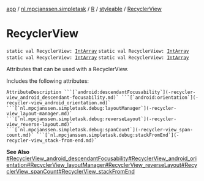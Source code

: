 [app](../../../index.md) / [nl.mpcjanssen.simpletask](../../index.md) / [R](../index.md) / [styleable](index.md) / [RecyclerView](.)

# RecyclerView

`static val RecyclerView: `[`IntArray`](https://kotlinlang.org/api/latest/jvm/stdlib/kotlin/-int-array/index.html)
`static val RecyclerView: `[`IntArray`](https://kotlinlang.org/api/latest/jvm/stdlib/kotlin/-int-array/index.html)
`static val RecyclerView: `[`IntArray`](https://kotlinlang.org/api/latest/jvm/stdlib/kotlin/-int-array/index.html)
`static val RecyclerView: `[`IntArray`](https://kotlinlang.org/api/latest/jvm/stdlib/kotlin/-int-array/index.html)

Attributes that can be used with a RecyclerView.

Includes the following attributes:

    AttributeDescription ```[`android:descendantFocusability`](-recycler-view_android_descendant-focusability.md)` ```[`android:orientation`](-recycler-view_android_orientation.md)` ```[`nl.mpcjanssen.simpletask.debug:layoutManager`](-recycler-view_layout-manager.md)` ```[`nl.mpcjanssen.simpletask.debug:reverseLayout`](-recycler-view_reverse-layout.md)` ```[`nl.mpcjanssen.simpletask.debug:spanCount`](-recycler-view_span-count.md)` ```[`nl.mpcjanssen.simpletask.debug:stackFromEnd`](-recycler-view_stack-from-end.md)`

**See Also**
[#RecyclerView_android_descendantFocusability](-recycler-view_android_descendant-focusability.md)[#RecyclerView_android_orientation](-recycler-view_android_orientation.md)[#RecyclerView_layoutManager](-recycler-view_layout-manager.md)[#RecyclerView_reverseLayout](-recycler-view_reverse-layout.md)[#RecyclerView_spanCount](-recycler-view_span-count.md)[#RecyclerView_stackFromEnd](-recycler-view_stack-from-end.md)

